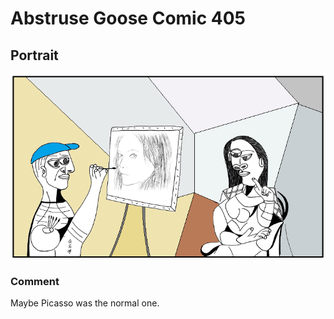 # Abstruse Goose Comic 405
## Portrait

![image](comics/reverse_picasso.png)
### Comment
Maybe Picasso was the normal one.
